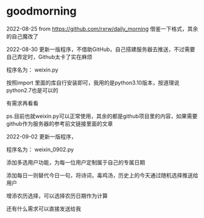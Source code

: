 # goodmorning
2022-08-25
from https://github.com/rxrw/daily_morning
借鉴一下格式，其余的自己魔改了


2022-08-30 更新一版程序，不借助GitHub，自己搭建服务器去推送，不过需要自己弄定时，Github太卡了实在麻烦

程序名为： weixin.py

按照import 里面的库自行安装即可，我用的是python3.10版本，按道理说python2.7也是可以的

有需求再看看

ps.目前也就weixin.py可以正常使用，其余的都是github项目里的内容，如果需要github作为服务器的参考前文链接里面的文章



2022-09-02 更新一版程序，

程序名为： weixin_0902.py

添加多选用户功能，为每一位用户定制属于自己的专属日期

添加每日一则替代今日一句，将诗词，毒鸡汤，历史上的今天通过随机选择推送给用户

增添农历选择，可以选择农历日期作为计算

还有什么需求可以直接发送给我
